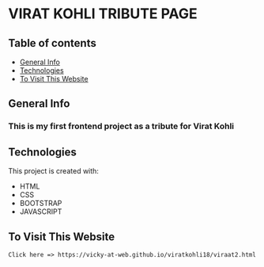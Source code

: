 # VIRAT KOHLI TRIBUTE PAGE 
## Table of contents
* [General Info](#general-info)
* [Technologies](#technologies)
* [To Visit This Website](#dovisit)
  
## General Info
### This is my first frontend project as a tribute for Virat Kohli 

## Technologies
This project is created with:
* HTML
* CSS
* BOOTSTRAP
* JAVASCRIPT

## To Visit This Website
~~~
Click here => https://vicky-at-web.github.io/viratkohli18/viraat2.html
~~~
